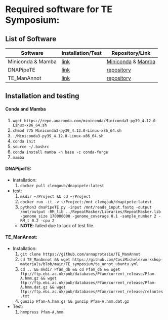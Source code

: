 # Required software for TE Symposium:

## List of Software 

| Software | Installation/Test | Repository/Link |
| --- | --- | --- |
| Miniconda & Mamba | [link](#conda-and-mamba) | [Miniconda](https://docs.conda.io/en/latest/miniconda.html) & [Mamba](https://github.com/mamba-org/mamba) |
| DNAPipeTE |[link](#dnapipete) | [repository](https://github.com/clemgoub/dnaPipeTE) |
| TE_ManAnnot | [link](#te_manannot) | [repository](https://github.com/annaprotasio/TE_ManAnnot) |

## Installation and testing

#### Conda and Mamba
1. `wget https://repo.anaconda.com/miniconda/Miniconda3-py39_4.12.0-Linux-x86_64.sh`
2. `chmod 775 Miniconda3-py39_4.12.0-Linux-x86_64.sh`
3. `./Miniconda3-py39_4.12.0-Linux-x86_64.sh`
4. `conda init`
5. `source ~/.bashrc`
6. `conda install mamba -n base -c conda-forge`
7. `mamba`

#### DNAPipeTE:
- Installation:
    1. `docker pull clemgoub/dnapipete:latest`
- test:
    1. `mkdir ~/Project && cd ~/Project`
    2. `docker run -it -v ~/Project:/mnt clemgoub/dnapipete:latest`
    3. `python3 dnaPipeTE.py -input /mnt/reads_input.fastq -output /mnt/output -RM_lib ../RepeatMasker/Libraries/RepeatMasker.lib -genome_size 170000000 -genome_coverage 0.1 -sample_number 2 -RM_t 0.2 -cpu 2`
    - **NOTE**: failed due to lack of test file.

#### TE_ManAnnot:
- Installation:
    1. `git clone https://github.com/annaprotasio/TE_ManAnnot`
    2. `cd TE_ManAnnot && wget https://github.com/CosiMichele/workshop-materials/blob/main/TE_symposium/te_annot_ubuntu.yml`
    3. `cd .. && mkdir Pfam_db && cd Pfam_db && wget ftp://ftp.ebi.ac.uk/pub/databases/Pfam/current_release/Pfam-A.hmm.gz && wget ftp://ftp.ebi.ac.uk/pub/databases/Pfam/current_release/Pfam-A.hmm.dat.gz && wget ftp://ftp.ebi.ac.uk/pub/databases/Pfam/current_release/relnotes.txt`
    4. `gunzip Pfam-A.hmm.gz && gunzip Pfam-A.hmm.dat.gz`
- Test:
    1. `hmmpress Pfam-A.hmm`
